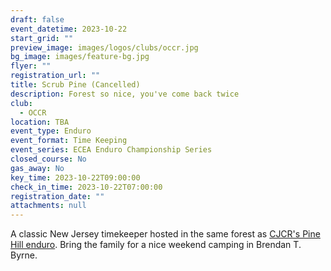 ```yaml
---
draft: false
event_datetime: 2023-10-22
start_grid: ""
preview_image: images/logos/clubs/occr.jpg
bg_image: images/feature-bg.jpg
flyer: ""
registration_url: ""
title: Scrub Pine (Cancelled)
description: Forest so nice, you've come back twice
club:
  - OCCR
location: TBA
event_type: Enduro
event_format: Time Keeping
event_series: ECEA Enduro Championship Series
closed_course: No
gas_away: No
key_time: 2023-10-22T09:00:00
check_in_time: 2023-10-22T07:00:00
registration_date: ""
attachments: null
---
```


A classic New Jersey timekeeper hosted in the same forest as [CJCR's Pine Hill enduro](/events/23-en-cjcr). Bring the family for a nice weekend camping in Brendan T. Byrne.